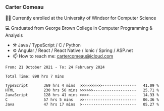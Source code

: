 ### Carter Comeau

🙋‍♂️ Currently enrolled at the University of Windsor for Computer Science

💻 Graduated from George Brown College in Computer Programming & Analysis

- ⚒️ Java / TypeScript / C / Python
- ⚙️ Angular / React / React Native / Ionic / Spring / ASP.net
- 📫 How to reach me: cartercomeau@icloud.com

<!--START_SECTION:waka-->

```txt
From: 21 October 2021 - To: 24 February 2024

Total Time: 898 hrs 7 mins

TypeScript       369 hrs 4 mins  >>>>>>>>>>---------------   41.09 %
HTML             230 hrs 56 mins >>>>>>-------------------   25.71 %
JavaScript       128 hrs 41 mins >>>>---------------------   14.33 %
C                57 hrs 5 mins   >>-----------------------   06.36 %
Java             47 hrs 17 mins  >------------------------   05.27 %
```

<!--END_SECTION:waka-->
